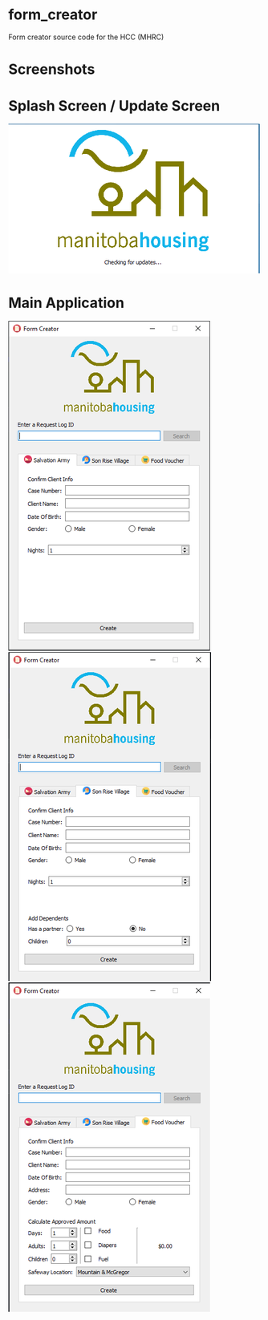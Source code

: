 # form_creator
Form creator source code for the HCC (MHRC)

# Screenshots 

# Splash Screen / Update Screen
![Splash Screen/Update Screen](https://github.com/kurtsace/form_creator/blob/master/Screenshots/FC4.png?raw=true)

# Main Application
![1](https://github.com/kurtsace/form_creator/blob/master/Screenshots/FC1.png?raw=true)
![2](https://github.com/kurtsace/form_creator/blob/master/Screenshots/FC2.png?raw=true)
![3](https://github.com/kurtsace/form_creator/blob/master/Screenshots/FC3.png?raw=true)

